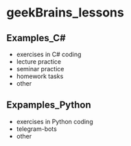 # geekBrains_lessons
## Examples_C#
* exercises in C# coding
* lecture practice
* seminar practice
* homework tasks
* other
## Expamples_Python
* exercises in Python coding
* telegram-bots
* other
